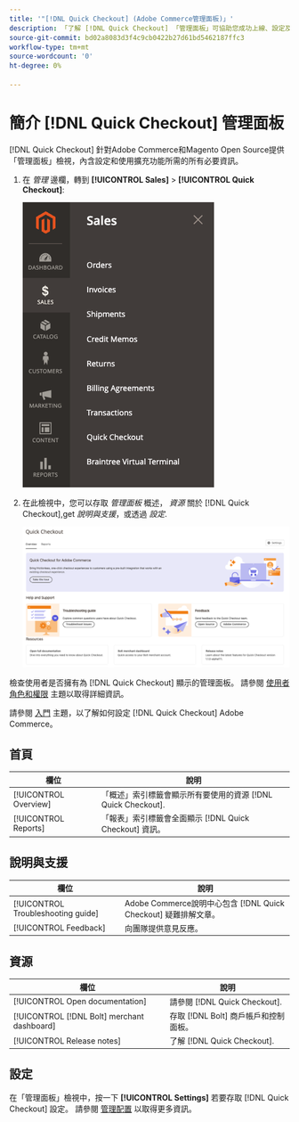```yaml
---
title: '"[!DNL Quick Checkout] (Adobe Commerce管理面板)」'
description: 「了解 [!DNL Quick Checkout] 「管理面板」可協助您成功上線、設定及視覺化擴充功能。
source-git-commit: bd02a8083d3f4c9cb0422b27d61bd5462187ffc3
workflow-type: tm+mt
source-wordcount: '0'
ht-degree: 0%

---
```



# 簡介 [!DNL Quick Checkout] 管理面板

[!DNL Quick Checkout] 針對Adobe Commerce和Magento Open Source提供「管理面板」檢視，內含設定和使用擴充功能所需的所有必要資訊。

1. 在 _管理_ 邊欄，轉到 **[!UICONTROL Sales]** > **[!UICONTROL Quick Checkout]**:

   ![功能表快速結帳](assets/sales-quickcheckout.png)

1. 在此檢視中，您可以存取 _管理面板_ 概述， _資源_ 關於 [!DNL Quick Checkout],get _說明與支援_，或透過 _設定_.

   ![功能表快速結帳](assets/admin-panel-view.png)

檢查使用者是否擁有為 [!DNL Quick Checkout] 顯示的管理面板。 請參閱 [使用者角色和權限](../quick-checkout/user-roles-setup.md) 主題以取得詳細資訊。

請參閱 [入門](../quick-checkout/onboarding.md) 主題，以了解如何設定 [!DNL Quick Checkout] Adobe Commerce。

## 首頁

| 欄位 | 說明 |
|---|---|
| [!UICONTROL Overview] | 「概述」索引標籤會顯示所有要使用的資源 [!DNL Quick Checkout]. |
| [!UICONTROL Reports] | 「報表」索引標籤會全面顯示 [!DNL Quick Checkout] 資訊。 |

## 說明與支援

| 欄位 | 說明 |
|---|---|
| [!UICONTROL Troubleshooting guide] | Adobe Commerce說明中心包含 [!DNL Quick Checkout] 疑難排解文章。 |
| [!UICONTROL Feedback] | 向團隊提供意見反應。 |

## 資源

| 欄位 | 說明 |
|---|---|
| [!UICONTROL Open documentation] | 請參閱 [!DNL Quick Checkout]. |
| [!UICONTROL [!DNL Bolt] merchant dashboard] | 存取 [!DNL Bolt] 商戶帳戶和控制面板。 |
| [!UICONTROL Release notes] | 了解 [!DNL Quick Checkout]. |

## 設定

在「管理面板」檢視中，按一下 **[!UICONTROL Settings]** 若要存取 [!DNL Quick Checkout] 設定。 請參閱 [管理配置](onboarding.md#complete-admin-configuration) 以取得更多資訊。